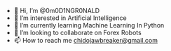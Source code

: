 - 👋 Hi, I’m @0m0D1NGR0NALD
- 👀 I’m interested in Artificial Intelligence
- 🌱 I’m currently learning Machine Learning In Python
- 💞️ I’m looking to collaborate on Forex Robots
- 📫 How to reach me chidojawbreaker@gmail.com

<!---
0m0D1NGR0NALD/0m0D1NGR0NALD is a ✨ special ✨ repository because its `README.md` (this file) appears on your GitHub profile.
You can click the Preview link to take a look at your changes.
--->
